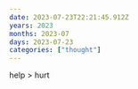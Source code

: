 ```yaml
---
date: 2023-07-23T22:21:45.912Z
years: 2023
months: 2023-07
days: 2023-07-23
categories: ["thought"]
---
```

help > hurt
